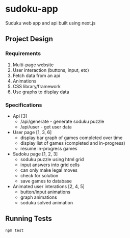 # sudoku-app

Suduku web app and api built using next.js

## Project Design

### Requirements

1. Multi-page website
2. User interaction (buttons, input, etc)
3. Fetch data from an api
4. Animations
5. CSS library/framework
6. Use graphs to display data

### Specifications

- Api [3]
  - /api/generate - generate soduku puzzle
  - /api/user - get user data
- User page [1, 3, 6]
  - display bar graph of games completed over time
  - display list of games (completed and in-progress)
  - resume in-progress games
- Sudoku page [1, 2, 3]
  - soduku puzzle using html grid
  - input answers into grid cells
  - can only make legal moves
  - check for solution
  - save games to database
- Animated user interations [2, 4, 5]
  - button/input animations
  - graph animations
  - soduku solved animation

## Running Tests

```bash
npm test
```
